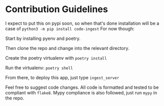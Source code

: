 # Contribution Guidelines

I expect to put this on pypi soon, so when that's done
installation will be a case of `python3 -m pip install code-ingest`
For now though:

Start by installing pyenv and poetry.

Then clone the repo and change into the relevant directory.

Create the poetry virtualenv with `poetry install`

Run the virtualenv: `poetry shell`

From there, to deploy this app, just type `ingest_server`

Feel free to suggest code changes.
All code is formatted and tested to be compliant with `flake8`.
Mypy compliance is also followed, just run `mypy` in the repo.
